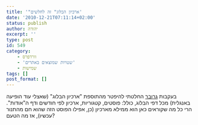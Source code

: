 ```yaml
---
title: '"ארכיון הבלוג" זה לחלשים'
date: '2010-12-21T07:11:14+02:00'
status: publish
author: יהודה
excerpt: ''
type: post
id: 549
category:
    - וורדפרס
    - 'שטויות שמוצאים באתרים'
    - שמישות
tags: []
post_format: []
---
```

בעקבות [גרובר](http://daringfireball.net/2010/12/title_junk) החלטתי להיפטר מהתוספת "ארכיון הבלוג" (שאצלי עוד הופיעה באנגלית) מכל דפי הבלוג, כולל: פוסטים, קטגוריות, ארכיון לפי חודשים ודף ה"אודות". הרי כל מה שקוראים כאן הוא ממילא מארכיון (כן, אפילו הפוסט הזה שהוא חם מהתנור עכשיו), אז מה הטעם?
